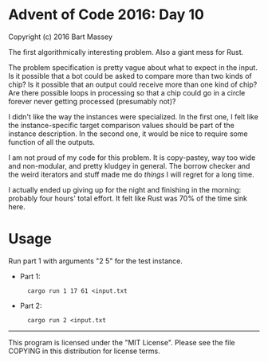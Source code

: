 # Advent of Code 2016: Day 10
Copyright (c) 2016 Bart Massey

The first algorithmically interesting problem. Also a giant
mess for Rust. 

The problem specification is pretty vague about what to
expect in the input. Is it possible that a bot could be
asked to compare more than two kinds of chip? Is it possible
that an output could receive more than one kind of chip?
Are there possible loops in processing so that a chip could
go in a circle forever never getting processed (presumably
not)?

I didn't like the way the instances were specialized. In the
first one, I felt like the instance-specific target
comparison values should be part of the instance
description. In the second one, it would be nice to require
some function of all the outputs.

I am not proud of my code for this problem. It is
copy-pastey, way too wide and non-modular, and pretty
kludgey in general.  The borrow checker and the weird
iterators and stuff made me do *things* I will regret for a
long time.

I actually ended up giving up for the night and finishing in
the morning: probably four hours' total effort. It felt like
Rust was 70% of the time sink here.

# Usage

Run part 1 with arguments "2 5" for the test instance.

* Part 1:

        cargo run 1 17 61 <input.txt

* Part 2:

        cargo run 2 <input.txt

---

This program is licensed under the "MIT License".
Please see the file COPYING in this distribution
for license terms.
